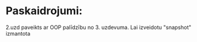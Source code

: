 # Paskaidrojumi:
2.uzd paveikts ar OOP palīdzību no 3. uzdevuma. Lai izveidotu "snapshot" izmantota 
